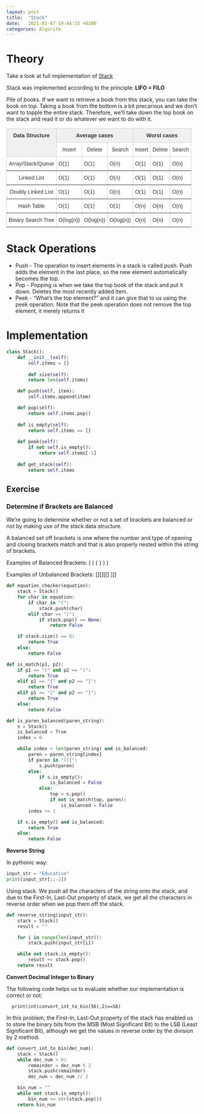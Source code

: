 ```yaml
---
layout: post
title:  "Stack"
date:   2021-02-07 19:44:15 +0100
categories: Algoritm
---
```

# Theory

Take a look at full implementation of [Stack](https://github.com/michal0janczyk/interview_preparation/blob/master/Coding%20Challenges/Educative/Data%20Structures%20and%20Algorithms%20in%20Python/stack/stack.py)

Stack was implemented according to the principle: **LIFO = FILO**

Pile of books. If we want to retrieve a book from this stack, you can take the book on top. Taking a book from the bottom is a bit precarious and we don’t want to topple the entire stack. Therefore, we’ll take down the top book on the stack and read it or do whatever we want to do with it.

<style type="text/css">
.tg  {border-collapse:collapse;border-color:#ccc;border-spacing:0;}
.tg td{background-color:#fff;border-color:#ccc;border-style:solid;border-width:1px;color:#333;
  font-family:Arial, sans-serif;font-size:14px;overflow:hidden;padding:10px 5px;word-break:normal;}
.tg th{background-color:#f0f0f0;border-color:#ccc;border-style:solid;border-width:1px;color:#333;
  font-family:Arial, sans-serif;font-size:14px;font-weight:normal;overflow:hidden;padding:10px 5px;word-break:normal;}
.tg .tg-c3ow{border-color:inherit;text-align:center;vertical-align:top}
.tg .tg-7btt{border-color:inherit;font-weight:bold;text-align:center;vertical-align:top}
.tg .tg-0pky{border-color:inherit;text-align:left;vertical-align:top}
</style>
<table class="tg">
<thead>
  <tr>
    <th class="tg-7btt" rowspan="2">Data Structure</th>
    <th class="tg-7btt" colspan="3">Average cases</th>
    <th class="tg-7btt" colspan="3">Worst cases</th>
  </tr>
  <tr>
    <td class="tg-c3ow">Insert</td>
    <td class="tg-c3ow">Delete</td>
    <td class="tg-c3ow">Search</td>
    <td class="tg-c3ow">Insert</td>
    <td class="tg-c3ow">Delete</td>
    <td class="tg-c3ow">Search</td>
  </tr>
</thead>
<tbody>
  <tr>
    <td class="tg-c3ow">Array/Stack/Queue</td>
    <td class="tg-0pky">O(1)</td>
    <td class="tg-0pky">O(1)</td>
    <td class="tg-0pky">O(n)</td>
    <td class="tg-0pky">O(1)</td>
    <td class="tg-0pky">O(1)</td>
    <td class="tg-0pky">O(n)</td>
  </tr>
  <tr>
    <td class="tg-c3ow">Linked List</td>
    <td class="tg-0pky">O(1)</td>
    <td class="tg-0pky">O(1)</td>
    <td class="tg-0pky">O(n)</td>
    <td class="tg-0pky">O(1)</td>
    <td class="tg-0pky">O(1)</td>
    <td class="tg-0pky">O(n)</td>
  </tr>
  <tr>
    <td class="tg-c3ow">Doubly Linked List</td>
    <td class="tg-0pky">O(1)</td>
    <td class="tg-0pky">O(1)</td>
    <td class="tg-0pky">O(n)</td>
    <td class="tg-0pky">O(1)</td>
    <td class="tg-0pky">O(1)</td>
    <td class="tg-0pky">O(n)</td>
  </tr>
  <tr>
    <td class="tg-c3ow">Hash Table</td>
    <td class="tg-0pky">O(1)</td>
    <td class="tg-0pky">O(1)</td>
    <td class="tg-0pky">O(1)</td>
    <td class="tg-0pky">O(n)</td>
    <td class="tg-0pky">O(n)</td>
    <td class="tg-0pky">O(n)</td>
  </tr>
  <tr>
    <td class="tg-c3ow">Binary Search Tree</td>
    <td class="tg-0pky">O(log(n))</td>
    <td class="tg-0pky">O(log(n))</td>
    <td class="tg-0pky">O(log(n))</td>
    <td class="tg-0pky">O(n)</td>
    <td class="tg-0pky">O(n)</td>
    <td class="tg-0pky">O(n)</td>
  </tr>
</tbody>
</table>

# Stack Operations

- Push - The operation to insert elements in a stack is called push. Push adds the element in the last place, so the new element automatically becomes the top.
- Pop - Popping is when we take the top book of the stack and put it down. Deletes the most recently added item.
- Peek - “What’s the top element?” and it can give that to us using the peek operation. Note that the peek operation does not remove the top element, it merely returns it

# Implementation

```python
class Stack():
    def __init__(self):
        self.items = []
		
		def size(self):
        return len(self.items)

    def push(self, item):
        self.items.append(item)				

    def pop(self):
        return self.items.pop()
    
    def is_empty(self):
        return self.items == []
    
    def peek(self):
        if not self.is_empty():
            return self.items[-1]
        
    def get_stack(self):
        return self.items
```

## Exercise

### Determine if Brackets are Balanced

We’re going to determine whether or not a set of brackets are balanced or not by making use of the stack data structure.

A balanced set off brackets is one where the number and type of opening and closing brackets match and that is also properly nested within the string of brackets.

Examples of Balanced Brackets: ( ( { } ) )

Examples of Unbalanced Brackets: [][][[] ]]]

```python
def equation_checker(equation):
    stack = Stack()
    for char in equation:
        if char in "(":
            stack.push(char)
        elif char == ")":
            if stack.pop() == None:
                return False

    if stack.size() == 0:
        return True
    else:
        return False
```

```python
def is_match(p1, p2):
    if p1 == "(" and p2 == ")":
        return True
    elif p1 == "{" and p2 == "}":
        return True
    elif p1 == "[" and p2 == "]":
        return True
    else:
        return False

def is_paren_balanced(paren_string):
    s = Stack()
    is_balanced = True
    index = 0

    while index < len(paren_string) and is_balanced:
        paren = paren_string[index]
        if paren in "([{":
            s.push(paren)
        else:
            if s.is_empty():
                is_balanced = False
            else:
                top = s.pop()
                if not is_match(top, paren):
                    is_balanced = False
        index += 1

    if s.is_empty() and is_balanced:
        return True
    else:
        return False
```

**Reverse String**

In pythonic way:

```python
input_str = "Educative"
print(input_str[::-1])
```

Using stack. We push all the characters of the string onto the stack, and due to the First-In, Last-Out property of stack, we get all the characters in reverse order when we pop them off the stack.

```python
def reverse_string(input_str):
    stack = Stack()
    result = ""

    for i in range(len(input_str)):
        stack.push(input_str[i])

    while not stack.is_empty():
        result += stack.pop()
    return result
```

**Convert Decimal Integer to Binary**

The following code helps us to evaluate whether our implementation is correct or not:

```
  print(int(convert_int_to_bin(56),2)==56)
```

In this problem, the First-In, Last-Out property of the stack has enabled us to store the binary bits from the MSB (Most Significant Bit) to the LSB (Least Significant Bit), although we get the values in reverse order by the division by 2 method.

```python
def convert_int_to_bin(dec_num):
    stack = Stack()
    while dec_num > 0:
        remainder = dec_num % 2
        stack.push(remainder)
        dec_num = dec_num // 2

    bin_num = ""
    while not stack.is_empty():
        bin_num += str(stack.pop())
    return bin_num
```

